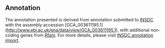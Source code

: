 
Annotation
----------

The annotation presented is derived from annotation submitted to
[INSDC](http://www.insdc.org) with the assembly accession [GCA\_003611195.1]
(http://www.ebi.ac.uk/ena/data/view/GCA_003611195.1),
with additional non-coding genes from
[Rfam](http://rfam.xfam.org/). For more details, please visit [INSDC
annotation import](http://ensemblgenomes.org/info/data/insdc_annotation).
